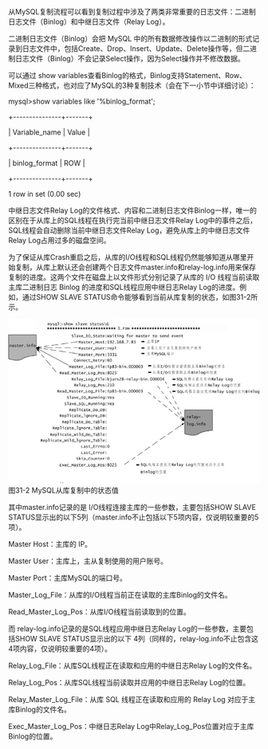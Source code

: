 

从MySQL复制流程可以看到复制过程中涉及了两类非常重要的日志文件：二进制日志文件（Binlog）和中继日志文件（Relay Log）。

二进制日志文件（Binlog）会把 MySQL 中的所有数据修改操作以二进制的形式记录到日志文件中，包括Create、Drop、Insert、Update、Delete操作等，但二进制日志文件（Binlog）不会记录Select操作，因为Select操作并不修改数据。

可以通过 show variables查看Binlog的格式，Binlog支持Statement、Row、Mixed三种格式，也对应了MySQL的3种复制技术（会在下一小节中详细讨论）：

mysql>show variables like '%binlog_format';

+---------------+-------+

| Variable_name | Value |

+---------------+-------+

| binlog_format | ROW |

+---------------+-------+

1 row in set (0.00 sec)

中继日志文件Relay Log的文件格式、内容和二进制日志文件Binlog一样，唯一的区别在于从库上的SQL线程在执行完当前中继日志文件Relay Log中的事件之后，SQL线程会自动删除当前中继日志文件Relay Log，避免从库上的中继日志文件Relay Log占用过多的磁盘空间。

为了保证从库Crash重启之后，从库的I/O线程和SQL线程仍然能够知道从哪里开始复制，从库上默认还会创建两个日志文件master.info和relay-log.info用来保存复制的进度。这两个文件在磁盘上以文件形式分别记录了从库的 I/O 线程当前读取主库二进制日志 Binlog 的进度和SQL线程应用中继日志Relay Log的进度。例如，通过SHOW SLAVE STATUS命令能够看到当前从库复制的状态，如图31-2所示。



![figure_0558_0229.jpg](../images/figure_0558_0229.jpg)
图31-2 MySQL从库复制中的状态值

其中master.info记录的是 I/O线程连接主库的一些参数，主要包括SHOW SLAVE STATUS显示出的以下5列（master.info不止包括以下5项内容，仅说明较重要的5项）。

Master Host：主库的 IP。

Master User：主库上，主从复制使用的用户账号。

Master Port：主库MySQL的端口号。

Master_Log_File：从库的I/O线程当前正在读取的主库Binlog的文件名。

Read_Master_Log_Pos：从库I/O线程当前读取到的位置。

而 relay-log.info记录的是SQL线程应用中继日志Relay Log的一些参数，主要包括SHOW SLAVE STATUS显示出的以下 4列（同样的，relay-log.info不止包含这 4项内容，仅说明较重要的4项）。

Relay_Log_File：从库SQL线程正在读取和应用的中继日志Relay Log的文件名。

Relay_Log_Pos：从库SQL线程当前读取并应用的中继日志Relay Log的位置。

Relay_Master_Log_File：从库 SQL 线程正在读取和应用的 Relay Log 对应于主库Binlog的文件名。

Exec_Master_Log_Pos：中继日志Relay Log中Relay_Log_Pos位置对应于主库Binlog的位置。



